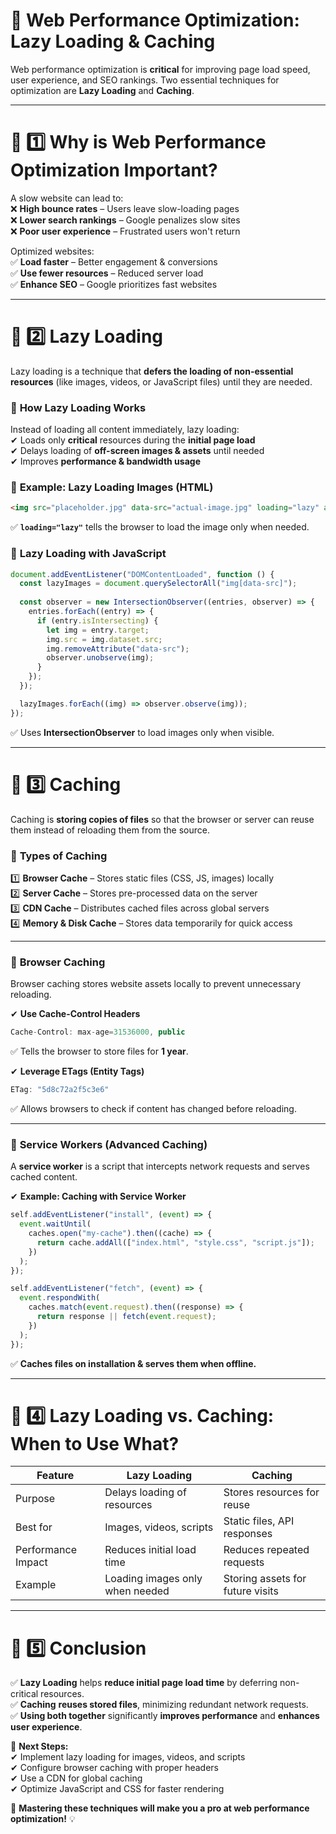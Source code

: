 # 🚀 **Web Performance Optimization: Lazy Loading & Caching**  

Web performance optimization is **critical** for improving page load speed, user experience, and SEO rankings. Two essential techniques for optimization are **Lazy Loading** and **Caching**.

---

# 🎯 **1️⃣ Why is Web Performance Optimization Important?**
A slow website can lead to:  
❌ **High bounce rates** – Users leave slow-loading pages  
❌ **Lower search rankings** – Google penalizes slow sites  
❌ **Poor user experience** – Frustrated users won't return  

Optimized websites:  
✅ **Load faster** – Better engagement & conversions  
✅ **Use fewer resources** – Reduced server load  
✅ **Enhance SEO** – Google prioritizes fast websites  

---

# 📌 **2️⃣ Lazy Loading**
Lazy loading is a technique that **defers the loading of non-essential resources** (like images, videos, or JavaScript files) until they are needed.

### 🔹 **How Lazy Loading Works**
Instead of loading all content immediately, lazy loading:  
✔ Loads only **critical** resources during the **initial page load**  
✔ Delays loading of **off-screen images & assets** until needed  
✔ Improves **performance & bandwidth usage**  

### 📌 **Example: Lazy Loading Images (HTML)**
```html
<img src="placeholder.jpg" data-src="actual-image.jpg" loading="lazy" alt="Lazy Image">
```
✅ **`loading="lazy"`** tells the browser to load the image only when needed.  

### 📌 **Lazy Loading with JavaScript**
```js
document.addEventListener("DOMContentLoaded", function () {
  const lazyImages = document.querySelectorAll("img[data-src]");
  
  const observer = new IntersectionObserver((entries, observer) => {
    entries.forEach((entry) => {
      if (entry.isIntersecting) {
        let img = entry.target;
        img.src = img.dataset.src;
        img.removeAttribute("data-src");
        observer.unobserve(img);
      }
    });
  });

  lazyImages.forEach((img) => observer.observe(img));
});
```
✅ Uses **IntersectionObserver** to load images only when visible.  

---

# 📌 **3️⃣ Caching**
Caching is **storing copies of files** so that the browser or server can reuse them instead of reloading them from the source.

### 🔹 **Types of Caching**
1️⃣ **Browser Cache** – Stores static files (CSS, JS, images) locally  
2️⃣ **Server Cache** – Stores pre-processed data on the server  
3️⃣ **CDN Cache** – Distributes cached files across global servers  
4️⃣ **Memory & Disk Cache** – Stores data temporarily for quick access  

---

### 📌 **Browser Caching**
Browser caching stores website assets locally to prevent unnecessary reloading.

✔ **Use Cache-Control Headers**
```js
Cache-Control: max-age=31536000, public
```
✅ Tells the browser to store files for **1 year**.  

✔ **Leverage ETags (Entity Tags)**
```js
ETag: "5d8c72a2f5c3e6"
```
✅ Allows browsers to check if content has changed before reloading.  

---

### 📌 **Service Workers (Advanced Caching)**
A **service worker** is a script that intercepts network requests and serves cached content.

✔ **Example: Caching with Service Worker**
```js
self.addEventListener("install", (event) => {
  event.waitUntil(
    caches.open("my-cache").then((cache) => {
      return cache.addAll(["index.html", "style.css", "script.js"]);
    })
  );
});

self.addEventListener("fetch", (event) => {
  event.respondWith(
    caches.match(event.request).then((response) => {
      return response || fetch(event.request);
    })
  );
});
```
✅ **Caches files on installation & serves them when offline.**  

---

# 🎯 **4️⃣ Lazy Loading vs. Caching: When to Use What?**
| Feature | Lazy Loading | Caching |
|---------|-------------|---------|
| Purpose | Delays loading of resources | Stores resources for reuse |
| Best for | Images, videos, scripts | Static files, API responses |
| Performance Impact | Reduces initial load time | Reduces repeated requests |
| Example | Loading images only when needed | Storing assets for future visits |

---

# 🚀 **5️⃣ Conclusion**
✅ **Lazy Loading** helps **reduce initial page load time** by deferring non-critical resources.  
✅ **Caching** **reuses stored files**, minimizing redundant network requests.  
✅ **Using both together** significantly **improves performance** and **enhances user experience**.  

🔹 **Next Steps:**  
✔ Implement lazy loading for images, videos, and scripts  
✔ Configure browser caching with proper headers  
✔ Use a CDN for global caching  
✔ Optimize JavaScript and CSS for faster rendering  

🚀 **Mastering these techniques will make you a pro at web performance optimization!** 💡